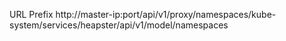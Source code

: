 URL Prefix
http://master-ip:port/api/v1/proxy/namespaces/kube-system/services/heapster/api/v1/model/namespaces
